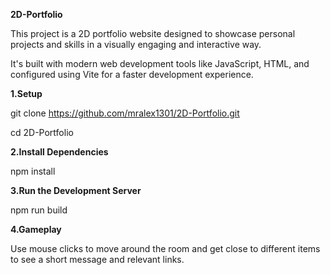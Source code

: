 **2D-Portfolio**


This project is a 2D portfolio website designed to showcase personal projects and skills in a visually engaging and interactive way. 

It's built with modern web development tools like JavaScript, HTML, and configured using Vite for a faster development experience.

**1.Setup**

git clone https://github.com/mralex1301/2D-Portfolio.git

cd 2D-Portfolio

**2.Install Dependencies**

npm install 

**3.Run the Development Server**

npm run build

**4.Gameplay**

Use mouse clicks to move around the room and get close to different items to see a short message and relevant links. 
